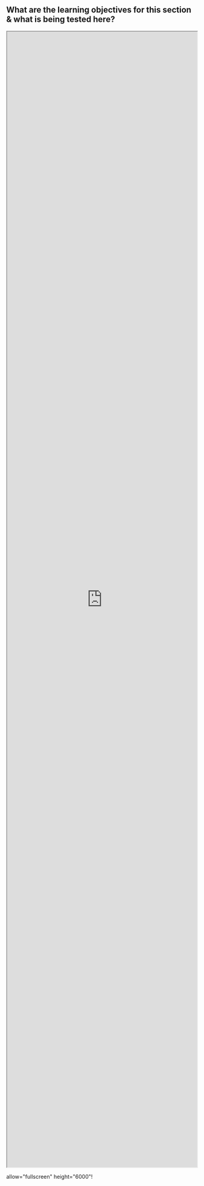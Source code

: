 ## What are the learning objectives for this section & what is being tested here?


<iframe src="https://cambiotraining.github.io/IntroR-April2020/03-tidyverse.html#pipes" 
  width="100%" height="3000" allow="fullscreen" title="R-Intro course-Pipes"></iframe>


  allow="fullscreen" height="6000"!
